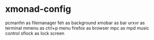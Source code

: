 # xmonad-config
pcmanfm as filemanager
feh as background
xmobar as bar
urxvr as terminal
mmenu as ctrl+p menu
firefox as browser
mpc as mpd music control
sflock as lock screen


